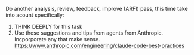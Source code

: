 Do another analysis, review, feedback, improve (ARFI) pass, this time take into acount specifically:

1. THINK DEEPLY for this task
2. Use these suggestions and tips from agents from Anthropic. Incporporate any that make sense.
https://www.anthropic.com/engineering/claude-code-best-practices